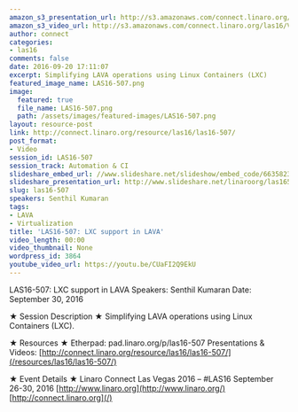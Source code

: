 ```yaml
---
amazon_s3_presentation_url: http://s3.amazonaws.com/connect.linaro.org/las16/Presentations/Friday/LAS16-507%20-%20LXC%20support%20in%20LAVA.pdf
amazon_s3_video_url: http://s3.amazonaws.com/connect.linaro.org/las16/Videos/Friday/LAS16-507%20LXC%20support%20in%20LAVA.mp4
author: connect
categories:
- las16
comments: false
date: 2016-09-20 17:11:07
excerpt: Simplifying LAVA operations using Linux Containers (LXC)
featured_image_name: LAS16-507.png
image:
  featured: true
  file_name: LAS16-507.png
  path: /assets/images/featured-images/LAS16-507.png
layout: resource-post
link: http://connect.linaro.org/resource/las16/las16-507/
post_format:
- Video
session_id: LAS16-507
session_track: Automation & CI
slideshare_embed_url: //www.slideshare.net/slideshow/embed_code/66358238
slideshare_presentation_url: http://www.slideshare.net/linaroorg/las16507-lxc-support-in-lava
slug: las16-507
speakers: Senthil Kumaran
tags:
- LAVA
- Virtualization
title: 'LAS16-507: LXC support in LAVA'
video_length: 00:00
video_thumbnail: None
wordpress_id: 3864
youtube_video_url: https://youtu.be/CUaFI2Q9EkU
---
```


LAS16-507: LXC support in LAVA
Speakers: Senthil Kumaran
Date: September 30, 2016

★ Session Description ★
Simplifying LAVA operations using Linux Containers (LXC).

★ Resources ★
Etherpad: pad.linaro.org/p/las16-507
Presentations & Videos: [http://connect.linaro.org/resource/las16/las16-507/](/resources/las16/las16-507/)

★ Event Details ★
Linaro Connect Las Vegas 2016 – #LAS16
September 26-30, 2016
[http://www.linaro.org](http://www.linaro.org/)
[http://connect.linaro.org](/)